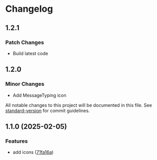 # Changelog

## 1.2.1

### Patch Changes

- Build latest code

## 1.2.0

### Minor Changes

- Add MessageTyping icon

All notable changes to this project will be documented in this file. See [standard-version](https://github.com/conventional-changelog/standard-version) for commit guidelines.

## 1.1.0 (2025-02-05)

### Features

- add icons ([71fa16a](https://github.com/ZeynalliZeynal/geist-icons/commit/71fa16ac779b2febdfc8738984be25d8a842f865))
